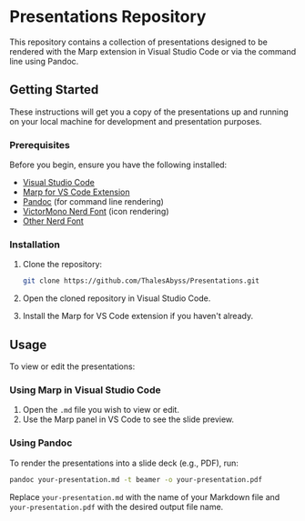 # Presentations Repository

This repository contains a collection of presentations designed to be rendered with the Marp extension in Visual Studio Code or via the command line using Pandoc.

## Getting Started

These instructions will get you a copy of the presentations up and running on your local machine for development and presentation purposes.

### Prerequisites

Before you begin, ensure you have the following installed:
- [Visual Studio Code](https://code.visualstudio.com/)
- [Marp for VS Code Extension](https://marketplace.visualstudio.com/items?itemName=marp-team.marp-vscode)
- [Pandoc](https://pandoc.org/) (for command line rendering)
- [VictorMono Nerd Font](https://www.nerdfonts.com/font-downloads) (icon rendering)
- [Other Nerd Font](https://www.nerdfonts.com/font-downloads)

### Installation

1. Clone the repository:

   ```bash
   git clone https://github.com/ThalesAbyss/Presentations.git  
   ```

2. Open the cloned repository in Visual Studio Code.
3. Install the Marp for VS Code extension if you haven't already.

## Usage

To view or edit the presentations:

### Using Marp in Visual Studio Code

1. Open the `.md` file you wish to view or edit.
2. Use the Marp panel in VS Code to see the slide preview.

### Using Pandoc

To render the presentations into a slide deck (e.g., PDF), run:

```bash
pandoc your-presentation.md -t beamer -o your-presentation.pdf
```

Replace `your-presentation.md` with the name of your Markdown file and `your-presentation.pdf` with the desired output file name.
